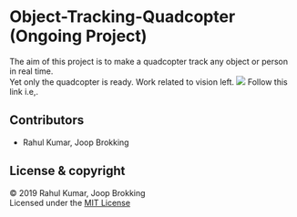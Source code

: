 # Object-Tracking-Quadcopter (Ongoing Project)
The aim of this project  is to make a quadcopter track any  object or person in real time.   
Yet only the quadcopter is ready. Work related to vision left.
![](Assets/test.gif)
Follow this link i.e,. [](http://www.brokking.net/ymfc-al_main.html "Auto Level Quadcopter")



## Contributors  
 - Rahul Kumar, Joop Brokking
 ## License & copyright
 © 2019 Rahul Kumar, Joop Brokking    
 Licensed under the [MIT License](LICENSE)
